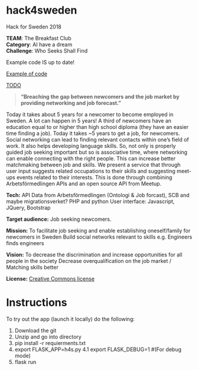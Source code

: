 # hack4sweden

Hack for Sweden 2018

 **TEAM**: The Breakfast Club <br />
 **Category**: AI have a dream <br />
 **Challenge**: Who Seeks Shall Find
 
 
 Example code IS up to date!
 
 [Example of code](./examples.md)
 
 [TODO](./todo.md)
 
 > **“Breaching the gap between newcomers and the job market by providing networking and job forecast.”** <br />

Today it takes about 5 years for a newcomer to become employed in Sweden. A lot can happen in 5 years!
A third of newcomers have an education equal to or higher than high school diploma (they have an easier time finding a job). Today it takes ~5 years to get a job, for newcomers. Social networking can lead to finding relevant contacts within one’s field of work. It also helps developing language skills. So, not only is properly guided job seeking important but so is associative time, where networking can enable connecting with the right people. This can increase better matchmaking between job and skills. We present a service that through user input suggests related occupations to their skills and suggesting meet-ups events related to their interests. This is done through combining Arbetsförmedlingen APIs and an open source API from Meetup.

**Tech:** API Data from Arbetsförmedlingen (Ontologi & Job forcast), SCB and maybe migrationsverket? PHP and python User interface: Javascript, JQuery, Bootstrap

**Target audience:** Job seeking newcomers.

**Mission:**
To facilitate job seeking and enable establishing oneself/family for newcomers in Sweden
Build social networks relevant to skills e.g. Engineers finds engineers

**Vision:**
To decrease the discrimination and increase opportunities for all people in the society
Decrease overqualification on the job market / Matching skills better

**License:** [Creative Commons license](./LICENSE)

# Instructions

To try out the app (launch it locally) do the following:
1. Download the git
2. Unzip and go into directory
3. pip install -r requierments.txt
4. export FLASK_APP=h4s.py
4.1 export FLASK_DEBUG=1 #(For debug mode)
5. flask run
